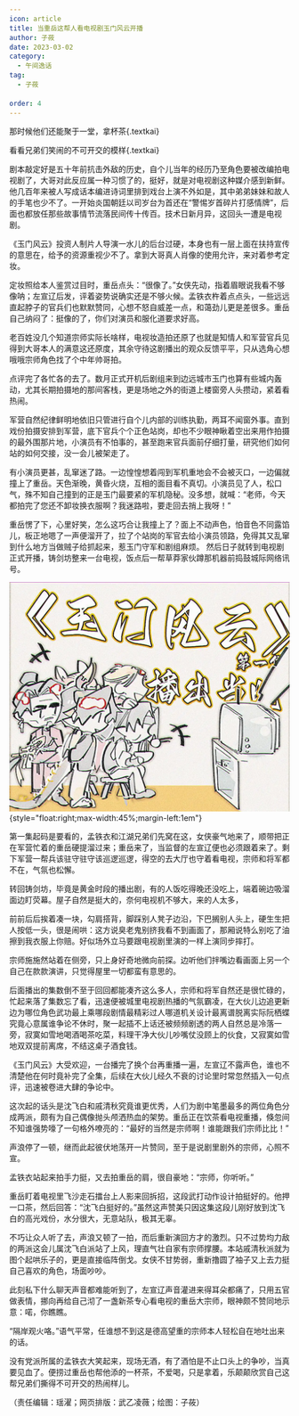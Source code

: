 ```yaml
---
icon: article
title: 当重岳这帮人看电视剧玉门风云开播
author: 子莜
date: 2023-03-02
category:
  - 午间逸话
tag:
  - 子莜

order: 4
---
```


那时候他们还能聚于一堂，拿杯茶{.textkai}

看看兄弟们笑闹的不可开交的模样{.textkai}

<!-- more -->

剧本敲定好是五十年前抗击外敌的历史，自个儿当年的经历乃至角色要被改编拍电视剧了，大哥对此反应属一种习惯了的，挺好，就是对电视剧这种媒介感到新鲜。他几百年来被人写成话本编进诗词里排到戏台上演不外如是，其中弟弟妹妹和故人的手笔也少不了。一开始炎国朝廷以司岁台为首还在“警惕岁首碎片打感情牌”，后面也都放任那些故事情节流落民间传十传百。技术日新月异，这回头一遭是电视剧。

《玉门风云》投资人制片人导演一水儿的后台过硬，本身也有一层上面在扶持宣传的意思在，给予的资源重视少不了。拿到大哥真人肖像的使用允许，来对着参考定妆。

定妆照给本人鉴赏过目时，重岳点头：“很像了。”女侠先动，指着眉眼说我看不够像呐；左宣辽后发，评着姿势说确实还是不够火候。孟铁衣杵着点点头，一些远远直起脖子的官兵们也默默赞同，心想不怒自威差一点，和蔼劲儿更是差很多。重岳自己纳闷了：挺像的了，你们对演员和服化道要求好高。

老百姓没几个知道宗师实际长啥样，电视妆造拍还原了也就是知情人和军营官兵见得到大哥本人的满意这还原度，其余守待这剧播出的观众反馈平平，只从选角心想哦哦宗师角色找了个中年帅哥拍。

点评完了各忙各的去了。数月正式开机后剧组来到边远城市玉门也算有些城内轰动，尤其长期拍摄地的那间客栈，更是场地之外的街道上楼窗旁人头攒动，紧着看热闹。

军营自然纪律鲜明地依旧只管进行自个儿内部的训练执勤，两耳不闻窗外事。直到戏份拍摄安排到军营，底下官兵个个正色站岗，却也不少眼神瞅着空出来用作拍摄的最外围那片地，小演员有不怕事的，甚至跑来官兵面前仔细打量，研究他们如何站的如何交接，没一会儿被架走了。

有小演员更甚，乱窜迷了路。一边惶惶想着闯到军机重地会不会被灭口，一边偏就撞上了重岳。天色渐晚，黄昏火烧，互相的面目看不真切。小演员见了人，松口气，殊不知自己撞到的正是玉门最要紧的军机隐秘。没多想，就喊：“老师，今天都拍完了您还不卸妆换衣服啊？我迷路啦，要走回去捎上我呀！”

重岳愣了下，心里好笑，怎么这巧合让我撞上了？面上不动声色，怕音色不同露馅儿，板正地嗯了一声便溜开了，拉了个站岗的军官去给小演员领路，免得其又乱窜到什么地方当做贼子给抓起来，惹玉门守军和剧组麻烦。
然后日子就转到电视剧正式开播，铸剑坊整来一台电视，饭点后一帮草莽家伙蹲那机器前捣鼓城际网络讯号。

![](./res/illustration/大哥看玉门风云（子莜）.webp){style="float:right;max-width:45%;margin-left:1em"}

第一集起码是要看的，孟铁衣和江湖兄弟们先窝在这，女侠豪气地来了，顺带把正在军营忙着的重岳硬提溜过来；重岳来了，当监督的左宣辽便也必须跟着来了。剩下军营一帮兵该驻守驻守该巡逻巡逻，得空的去大厅也守着看电视，宗师和将军都不在，气氛也松懈。

转回铸剑坊，毕竟是黄金时段的播出剧，有的人饭吃得晚还没吃上，端着碗边吸溜面边盯荧幕。屋子自然是挺大的，奈何电视机不够大，来的人太多，

前前后后挨着凑一块，勾肩搭背，脚踩别人凳子边沿，下巴搁别人头上，硬生生把人按低一头，很是闹哄：这方说臭老鬼别挤我看不到画面了，那厢说特么别吃了油擦到我衣服上你赔。好似场外立马要跟电视剧里演的一样上演同步摔打。

宗师施施然站着在侧旁，只上身好奇地微向前探。边听他们拌嘴边看画面上另一个自己在款款演讲，只觉得屋里一切都蛮有意思的。

后面播出的集数倒不至于回回都能凑齐这么多人，宗师和将军自然还是很忙碌的，忙起来落了集数忘了看，迅速便被城里电视剧热播的气氛霸凌，在大伙儿边追更新边为哪位角色武功最上乘哪段剧情最精彩过人哪道机关设计最离谱脱离实际阮栖蝶究竟心意属谁争论不休时，聚一起插不上话还被频频剧透的两人自然总是冷落一旁，寂寞如雪地喝酒喝茶吃菜，料理干净大伙儿吵嘴仗没顾上的伙食，又寂寞如雪地双双提前离席，不结这桌子酒食钱。

《玉门风云》大受欢迎，一台播完了换个台再重播一遍，左宣辽不露声色，谁也不清楚他在何时竟补完了全集，后续在大伙儿经久不衰的讨论里时常忽然插入一句点评，迅速被卷进大肆的争论中。

这次起的话头是沈飞白和戚清秋究竟谁更优秀，人们为剧中笔墨最多的两位角色分成两派，颇有为自己偶像抛头颅洒热血的架势。重岳正在饮茶看电视重播，倏忽间不知谁强势嚎了一句格外嘹亮的：“最好的当然是宗师啊！谁能跟我们宗师比比！”

声浪停了一顿，继而此起彼伏地荡开一片赞同，至于是说剧里剧外的宗师，心照不宣。

孟铁衣站起来拍手力挺，又去拍重岳的肩，很自豪地：“宗师，你听听。”

重岳盯着电视里飞沙走石擂台上人影来回拆招，这段武打动作设计拍挺好的。他押一口茶，然后回答：“沈飞白挺好的。”虽然这声赞美只因这集这段儿刚好放到沈飞白的高光戏份，水分很大，无意站队，极其无辜。

不巧让众人听了去，声浪又顿了一拍，而后重新演回方才的激烈。只不过势均力敌的两派这会儿属沈飞白派站了上风，理直气壮自家有宗师撑腰。本站戚清秋派就为图个起哄乐子的，更是直接临阵倒戈。女侠不甘势弱，重新撸圆了袖子又上去力挺自己喜欢的角色，场面吵吵。

此刻私下什么聊天声音都难能听到了，左宣辽声音灌进来得耳朵都痛了，只用五官做表情，挪向再给自己沏了一盏新茶专心看电视的重岳大宗师，眼神颇不赞同地示意：喏，你瞧瞧。

“隔岸观火咯。”语气平常，任谁想不到这是德高望重的宗师本人轻松自在地吐出来的话。

没有党派所属的孟铁衣大笑起来，现场无酒，有了酒怕是不止口头上的争吵，当真要见血了。便捞过重岳也帮他添的一杯茶，不爱喝，只是拿着，乐颠颠欣赏自己这帮兄弟们撕得不可开交的热闹样儿。<eod />

（责任编辑：瑶濯；网页排版：武乙凌薇；绘图：子莜）

<Ads />